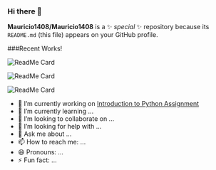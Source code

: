 ### Hi there 👋


**Mauricio1408/Mauricio1408** is a ✨ _special_ ✨ repository because its `README.md` (this file) appears on your GitHub profile.

###Recent Works!

![ReadMe Card](https://github-readme-stats.vercel.app/api/pin/?username=Mauricio1408&repo=Intro-to-Artificial-Intelligence)

![ReadMe Card](https://github-readme-stats.vercel.app/api/pin/?username=Mauricio1408&repo=CCS-221)


![ReadMe Card](https://github-readme-stats.vercel.app/api/pin/?username=Mauricio1408&repo=CC-203)




- 🔭 I’m currently working on [Introduction to Python Assignment](https://github.com/Mauricio1408/CCS221-Midterm-Output)
- 🌱 I’m currently learning ...
- 👯 I’m looking to collaborate on ...
- 🤔 I’m looking for help with ...
- 💬 Ask me about ...
- 📫 How to reach me: ...
- 😄 Pronouns: ...
- ⚡ Fun fact: ...

